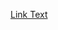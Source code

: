 [Link Text](file:///C:/Users/lenovo/OneDrive/Documents/web%20development%20bootcamp/responsive%20education%20website/index.html)
